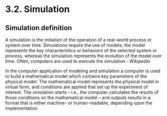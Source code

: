 # 3.2. Simulation

## Simulation definition

A simulation is the imitation of the operation of a real-world process or system over time. Simulations require the use of models; the model represents the key characteristics or behaviors of the selected system or process, whereas the simulation represents the evolution of the model over time. Often, computers are used to execute the simulation - <cite>Wikipedia<cite>

In the computer application of modeling and simulation a computer is used to build a mathematical model which contains key parameters of the physical model. The mathematical model represents the physical model in virtual form, and conditions are applied that set up the experiment of interest. The simulation starts – i.e., the computer calculates the results of those conditions on the mathematical model – and outputs results in a format that is either machine- or human-readable, depending upon the implementation.
